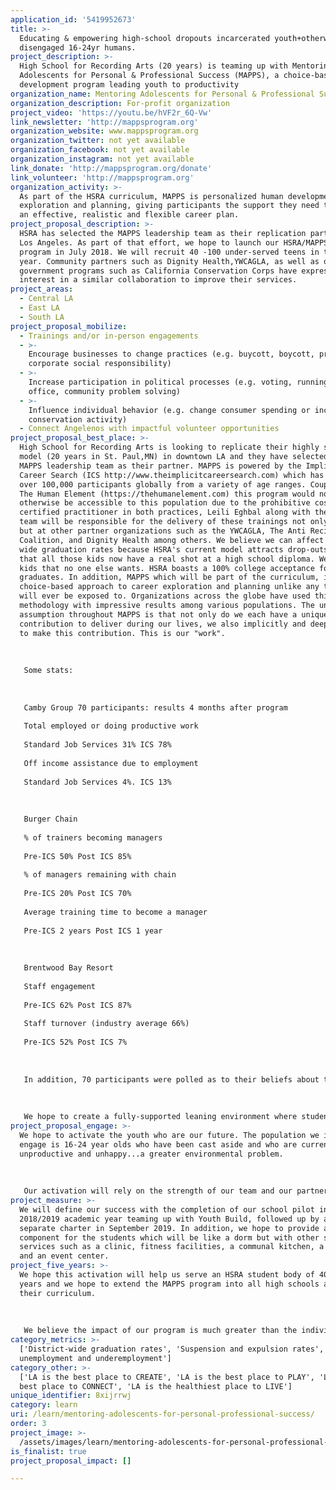 ```yaml
---
application_id: '5419952673'
title: >-
  Educating & empowering high-school dropouts incarcerated youth+otherwise
  disengaged 16-24yr humans.
project_description: >-
  High School for Recording Arts (20 years) is teaming up with Mentoring
  Adolescents for Personal & Professional Success (MAPPS), a choice-based human
  development program leading youth to productivity
organization_name: Mentoring Adolescents for Personal & Professional Success
organization_description: For-profit organization
project_video: 'https://youtu.be/hVF2r_6Q-Vw'
link_newsletter: 'http://mappsprogram.org'
organization_website: www.mappsprogram.org
organization_twitter: not yet available
organization_facebook: not yet available
organization_instagram: not yet available
link_donate: 'http://mappsprogram.org/donate'
link_volunteer: 'http://mappsprogram.org'
organization_activity: >-
  As part of the HSRA curriculum, MAPPS is personalized human development
  exploration and planning, giving participants the support they need to create
  an effective, realistic and flexible career plan.
project_proposal_description: >-
  HSRA has selected the MAPPS leadership team as their replication partner in
  Los Angeles. As part of that effort, we hope to launch our HSRA/MAPPS school
  program in July 2018. We will recruit 40 -100 under-served teens in the first
  year. Community partners such as Dignity Health,YWCAGLA, as well as other
  government programs such as California Conservation Corps have expressed
  interest in a similar collaboration to improve their services.
project_areas:
  - Central LA
  - East LA
  - South LA
project_proposal_mobilize:
  - Trainings and/or in-person engagements
  - >-
    Encourage businesses to change practices (e.g. buycott, boycott, promote
    corporate social responsibility)
  - >-
    Increase participation in political processes (e.g. voting, running for
    office, community problem solving)
  - >-
    Influence individual behavior (e.g. change consumer spending or increase
    conservation activity)
  - Connect Angelenos with impactful volunteer opportunities
project_proposal_best_place: >-
  High School for Recording Arts is looking to replicate their highly successful
  model (20 years in St. Paul,MN) in downtown LA and they have selected the
  MAPPS leadership team as their partner. MAPPS is powered by the Implicit
  Career Search (ICS http://www.theimplicitcareersearch.com) which has served
  over 100,000 participants globally from a variety of age ranges. Coupled with
  The Human Element (https://thehumanelement.com) this program would not
  otherwise be accessible to this population due to the prohibitive costs. As a
  certified practitioner in both practices, Leili Eghbal along with the MAPPS
  team will be responsible for the delivery of these trainings not only at HSRA
  but at other partner organizations such as the YWCAGLA, The Anti Recidivism
  Coalition, and Dignity Health among others. We believe we can affect district
  wide graduation rates because HSRA's current model attracts drop-outs, meaning
  that all those kids now have a real shot at a high school diploma. We want the
  kids that no one else wants. HSRA boasts a 100% college acceptance for
  graduates. In addition, MAPPS which will be part of the curriculum, is a
  choice-based approach to career exploration and planning unlike any these kids
  will ever be exposed to. Organizations across the globe have used this
  methodology with impressive results among various populations. The underlying
  assumption throughout MAPPS is that not only do we each have a unique
  contribution to deliver during our lives, we also implicitly and deeply desire
  to make this contribution. This is our "work".
   
   
   
   Some stats:
   
   
   
   Camby Group 70 participants: results 4 months after program
   
   Total employed or doing productive work
   
   Standard Job Services 31% ICS 78%
   
   Off income assistance due to employment
   
   Standard Job Services 4%. ICS 13%
   
   
   
   Burger Chain
   
   % of trainers becoming managers
   
   Pre-ICS 50% Post ICS 85%
   
   % of managers remaining with chain
   
   Pre-ICS 20% Post ICS 70%
   
   Average training time to become a manager
   
   Pre-ICS 2 years Post ICS 1 year
   
   
   
   Brentwood Bay Resort
   
   Staff engagement
   
   Pre-ICS 62% Post ICS 87%
   
   Staff turnover (industry average 66%)
   
   Pre-ICS 52% Post ICS 7%
   
   
   
   In addition, 70 participants were polled as to their beliefs about themselves in five different areas at the beginning and end of a 10 day workshop. The results showed a 35% increase in Self-Efficacy (greater independence, stronger belief in planning, less reliance on others); 30% increase in Self-Esteem; 30% increase in Self-Determination; 25% increase in Resiliency (increased flexibility in personal life, clearer understanding of today's job market and the role of education in it) and 18% increase in Self-Awareness.
   
   
   
   We hope to create a fully-supported leaning environment where students not only receive a high school diploma, but are once again engaged with increased awareness regarding past behaviors, greater focus, confidence and organizational skills to support achievement of activities towards their Employment goal.
project_proposal_engage: >-
  We hope to activate the youth who are our future. The population we intend to
  engage is 16-24 year olds who have been cast aside and who are currently
  unproductive and unhappy...a greater environmental problem. 
   
   
   
   Our activation will rely on the strength of our team and our partners. We have backgrounds ranging from the media and publishing, high tech, education, the music industry and the private sector. We intend to increase awareness through our website, ongoing events and awareness campaigns, social media and blogging.
project_measure: >-
  We will define our success with the completion of our school pilot in the
  2018/2019 academic year teaming up with Youth Build, followed up by a new and
  separate charter in September 2019. In addition, we hope to provide a housing
  component for the students which will be like a dorm but with other supportive
  services such as a clinic, fitness facilities, a communal kitchen, a garden,
  and an event center.
project_five_years: >-
  We hope this activation will help us serve an HSRA student body of 400 in 5
  years and we hope to extend the MAPPS program into all high schools as part of
  their curriculum. 
   
   
   
   We believe the impact of our program is much greater than the individual students. We hope to affect all humans in one way or another. We believe we are creating a healthier environment and planet.
category_metrics: >-
  ['District-wide graduation rates', 'Suspension and expulsion rates', 'Youth
  unemployment and underemployment']
category_other: >-
  ['LA is the best place to CREATE', 'LA is the best place to PLAY', 'LA is the
  best place to CONNECT', 'LA is the healthiest place to LIVE']
unique_identifier: 8xijrrwj
category: learn
uri: /learn/mentoring-adolescents-for-personal-professional-success/
order: 3
project_image: >-
  /assets/images/learn/mentoring-adolescents-for-personal-professional-success.jpg
is_finalist: true
project_proposal_impact: []

---
```


